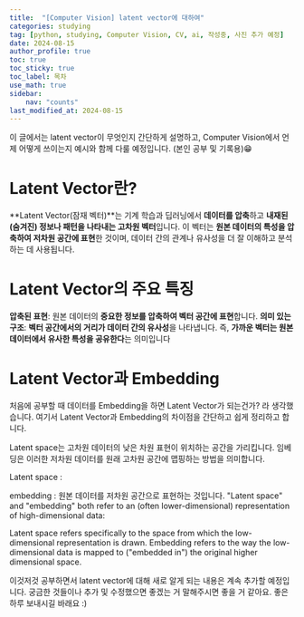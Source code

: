 ```yaml
---
title:  "[Computer Vision] latent vector에 대하여" 
categories: studying
tag: [python, studying, Computer Vision, CV, ai, 작성중, 사진 추가 예정]
date: 2024-08-15
author_profile: true
toc: true
toc_sticky: true
toc_label: 목차
use_math: true
sidebar:
    nav: "counts"
last_modified_at: 2024-08-15
---
```



이 글에서는 latent vector이 무엇인지 간단하게 설명하고, Computer Vision에서 언제 어떻게 쓰이는지 예시와 함께 다룰 예정입니다. (본인 공부 및 기록용)😁

# Latent Vector란?
**Latent Vector(잠재 벡터)**는 기계 학습과 딥러닝에서 **데이터를 압축**하고 **내재된(숨겨진) 정보나 패턴을 나타내는 고차원 벡터**입니다. 이 벡터는 **원본 데이터의 특성을 압축하여 저차원 공간에 표현**한 것이며, 데이터 간의 관계나 유사성을 더 잘 이해하고 분석하는 데 사용됩니다.

# Latent Vector의 주요 특징
**압축된 표현**: 원본 데이터의 **중요한 정보를 압축하여 벡터 공간에 표현**합니다.
**의미 있는 구조**: **벡터 공간에서의 거리가 데이터 간의 유사성**을 나타냅니다. 즉, **가까운 벡터는 원본 데이터에서 유사한 특성을 공유한다**는 의미입니다

# Latent Vector과 Embedding
처음에 공부할 때 데이터를 Embedding을 하면 Latent Vector가 되는건가? 라 생각했습니다. 여기서 Latent Vector과 Embedding의 차이점을 간단하고 쉽게 정리하고 합니다.

Latent space는 고차원 데이터의 낮은 차원 표현이 위치하는 공간을 가리킵니다.
임베딩은 이러한 저차원 데이터를 원래 고차원 공간에 맵핑하는 방법을 의미합니다.

Latent space : 

embedding : 원본 데이터를 저차원 공간으로 표현하는 것입니다.
"Latent space" and "embedding" both refer to an (often lower-dimensional) representation of high-dimensional data:

Latent space refers specifically to the space from which the low-dimensional representation is drawn.
Embedding refers to the way the low-dimensional data is mapped to ("embedded in") the original higher dimensional space.



이것저것 공부하면서 latent vector에 대해 새로 알게 되는 내용은 계속 추가할 예정입니다. 궁금한 것들이나 추가 및 수정했으면 좋겠는 거 말해주시면 좋을 거 같아요.
좋은 하루 보내시길 바래요 :)